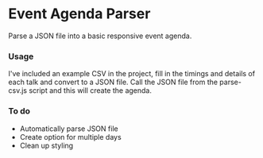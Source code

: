 # Event Agenda Parser

Parse a JSON file into a basic responsive event agenda.

### Usage

I've included an example CSV in the project, fill in the timings and details of each talk and convert to a JSON file. Call the JSON file from the parse-csv.js script and this will create the agenda.

### To do

- Automatically parse JSON file
- Create option for multiple days
- Clean up styling